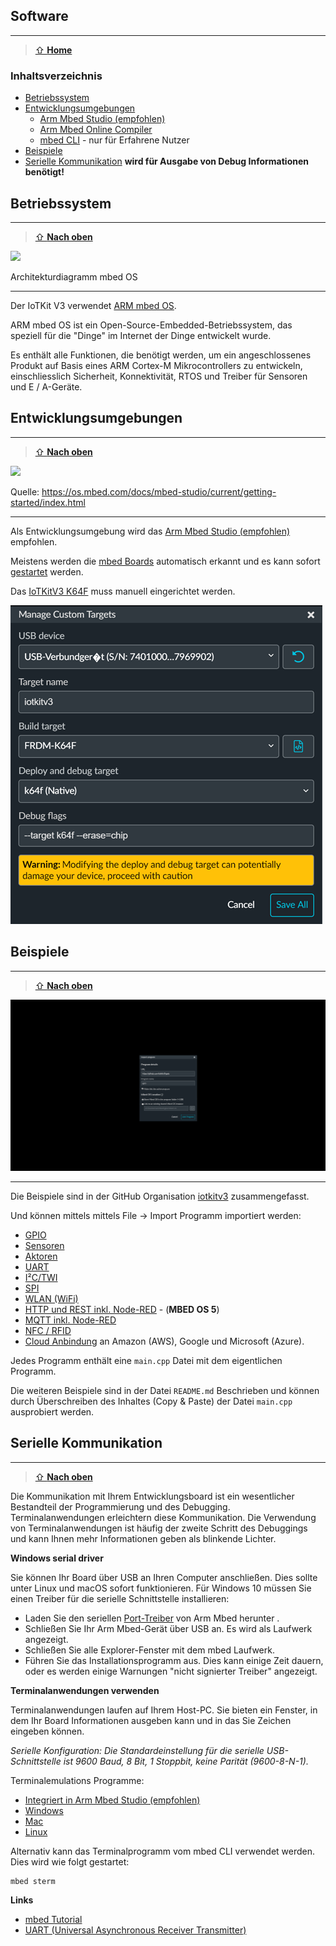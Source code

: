 Software
--------
***

> [⇧ **Home**](../README.md)

### Inhaltsverzeichnis

* [Betriebssystem](#betriebssystem)
* [Entwicklungsumgebungen](#entwicklungsumgebungen)
    * [Arm Mbed Studio (empfohlen)](https://os.mbed.com/docs/mbed-studio/current/introduction/index.html)
    * [Arm Mbed Online Compiler](https://os.mbed.com/docs/mbed-os/latest/quick-start/build-with-the-online-compiler.html)
    * [mbed CLI](https://os.mbed.com/docs/mbed-os/v6.6/build-tools/mbed-cli-2.html) - nur für Erfahrene Nutzer
* [Beispiele](#beispiele)
* [Serielle Kommunikation](#serielle-kommunikation) **wird für Ausgabe von Debug Informationen benötigt!**

## Betriebssystem
***

> [⇧ **Nach oben**](#inhaltsverzeichnis)

![](https://os.mbed.com/docs/mbed-os/v6.6/introduction/images/Mbed_OS_diagram_for_intro.png)

Architekturdiagramm mbed OS
- - -

Der IoTKit V3 verwendet [ARM mbed OS](https://www.mbed.com/en/platform/mbed-os/).

ARM mbed OS ist ein Open-Source-Embedded-Betriebssystem, das speziell für die "Dinge" im Internet der Dinge entwickelt wurde.

Es enthält alle Funktionen, die benötigt werden, um ein angeschlossenes Produkt auf Basis eines ARM Cortex-M Mikrocontrollers zu entwickeln, einschliesslich Sicherheit, Konnektivität, RTOS und Treiber für Sensoren und E / A-Geräte.

## Entwicklungsumgebungen
***

> [⇧ **Nach oben**](#inhaltsverzeichnis)

![](https://os.mbed.com/docs/mbed-studio/current/getting-started/images/new_blinky.gif)

Quelle: https://os.mbed.com/docs/mbed-studio/current/getting-started/index.html
- - - 

Als Entwicklungsumgebung wird das [Arm Mbed Studio (empfohlen)](https://os.mbed.com/docs/mbed-studio/current/introduction/index.html) empfohlen.

Meistens werden die [mbed Boards](https://os.mbed.com/platforms/?q=&Mbed+OS+support=Mbed+OS+6.6) automatisch erkannt und es kann sofort [gestartet](https://os.mbed.com/docs/mbed-studio/current/getting-started/index.html) werden.

Das [IoTKitV3 K64F](https://github.com/iotkitv3/intro/tree/main/hw#iotkitv3-k64f) muss manuell eingerichtet werden.

![](https://raw.githubusercontent.com/iotkitv3/intro/main/images/iotkit-k64f-configuration.png)

## Beispiele
***

> [⇧ **Nach oben**](#inhaltsverzeichnis)

![](https://raw.githubusercontent.com/iotkitv3/intro/main/images/ImportProgramm.png)

- - -

Die Beispiele sind in der GitHub Organisation [iotkitv3](https://github.com/iotkitv3) zusammengefasst.

Und können mittels mittels File -> Import Programm importiert werden:

* [GPIO](https://github.com/iotkitv4/gpio)
* [Sensoren](https://github.com/iotkitv4/sensors)
* [Aktoren](https://github.com/iotkitv4/actors)
* [UART](https://github.com/iotkitv4/uart)
* [I²C/TWI](https://github.com/iotkitv4/i2c)
* [SPI](https://github.com/iotkitv4/spi)
* [WLAN (WiFi)](https://github.com/iotkitv4/wlan)
* [HTTP und REST inkl. Node-RED](https://github.com/iotkitv4/http) - (**MBED OS 5**)
* [MQTT inkl. Node-RED](https://github.com/iotkitv4/mqtt)
* [NFC / RFID](https://github.com/iotkitv4/rfid)
* [Cloud Anbindung](https://github.com/iotkitv4/cloud) an Amazon (AWS), Google und Microsoft (Azure).

Jedes Programm enthält eine `main.cpp` Datei mit dem eigentlichen Programm.

Die weiteren Beispiele sind in der Datei `README.md` Beschrieben und können durch Überschreiben des Inhaltes (Copy & Paste) der Datei `main.cpp` ausprobiert werden.

## Serielle Kommunikation
***

> [⇧ **Nach oben**](#inhaltsverzeichnis)

Die Kommunikation mit Ihrem Entwicklungsboard ist ein wesentlicher Bestandteil der Programmierung und des Debugging. Terminalanwendungen erleichtern diese Kommunikation. Die Verwendung von Terminalanwendungen ist häufig der zweite Schritt des Debuggings und kann Ihnen mehr Informationen geben als blinkende Lichter.

**Windows serial driver**

Sie können Ihr Board über USB an Ihren Computer anschließen. Dies sollte unter Linux und macOS sofort funktionieren. Für Windows 10 müssen Sie einen Treiber für die serielle Schnittstelle installieren:

* Laden Sie den seriellen [Port-Treiber](http://os.mbed.com/media/downloads/drivers/mbedWinSerial_16466.exe) von Arm Mbed herunter .
* Schließen Sie Ihr Arm Mbed-Gerät über USB an. Es wird als Laufwerk angezeigt.
* Schließen Sie alle Explorer-Fenster mit dem mbed Laufwerk.
* Führen Sie das Installationsprogramm aus. Dies kann einige Zeit dauern, oder es werden einige Warnungen "nicht signierter Treiber" angezeigt.

**Terminalanwendungen verwenden**

Terminalanwendungen laufen auf Ihrem Host-PC. Sie bieten ein Fenster, in dem Ihr Board Informationen ausgeben kann und in das Sie Zeichen eingeben können.

*Serielle Konfiguration: Die Standardeinstellung für die serielle USB-Schnittstelle ist 9600 Baud, 8 Bit, 1 Stoppbit, keine Parität (9600-8-N-1).*

Terminalemulations Programme: 
* [Integriert in Arm Mbed Studio (empfohlen)](https://os.mbed.com/docs/mbed-studio/current/introduction/index.html)
* [Windows](http://sourceforge.jp/projects/ttssh2/releases/)
* [Mac](http://freeware.the-meiers.org/)
* [Linux](http://manpages.ubuntu.com/manpages/vivid/man8/picocom.8.html)

Alternativ kann das Terminalprogramm vom mbed CLI verwendet werden. Dies wird wie folgt gestartet:

	mbed sterm

**Links**

* [mbed Tutorial](https://os.mbed.com/docs/mbed-os/latest/tutorials/serial-communication.html)
* [UART (Universal Asynchronous Receiver Transmitter)](https://github.com/iotkitv3/uart) 
